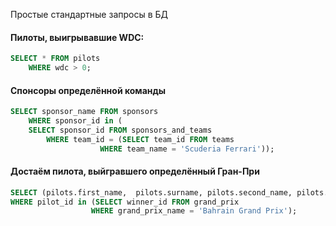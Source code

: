 Простые стандартные запросы в БД

#### Пилоты, выигрывавшие WDC:

```SQL
SELECT * FROM pilots
	WHERE wdc > 0;
```

#### Спонсоры определённой команды
```SQL
SELECT sponsor_name FROM sponsors
	WHERE sponsor_id in ( 
	SELECT sponsor_id FROM sponsors_and_teams
		WHERE team_id = (SELECT team_id FROM teams
					WHERE team_name = 'Scuderia Ferrari'));
```

#### Достаём пилота, выйгравшего определённый Гран-При
```SQL
SELECT (pilots.first_name,  pilots.surname, pilots.second_name, pilots.nickname, pilots.pilots_number) FROM pilots
WHERE pilot_id in (SELECT winner_id FROM grand_prix
				  WHERE grand_prix_name = 'Bahrain Grand Prix');
```
